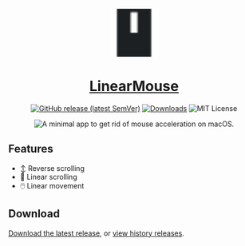 <p align="center">
  <a href="https://linearmouse.lujjjh.com/">
    <img src="/docs/favicon.svg" width="96" height="96" />
    <h1 align="center">LinearMouse</h1>
  </a>
</p>

<p align="center">
  <a href="https://github.com/lujjjh/LinearMouse/releases/latest"><img alt="GitHub release (latest SemVer)" src="https://img.shields.io/github/v/release/lujjjh/LinearMouse?sort=semver&style=for-the-badge"></a>
  <a href="https://github.com/lujjjh/LinearMouse/releases/latest/download/LinearMouse.dmg"><img src="https://img.shields.io/github/downloads/lujjjh/LinearMouse/total?style=for-the-badge" alt="Downloads" /></a>
  <img src="https://img.shields.io/github/license/lujjjh/LinearMouse?style=for-the-badge" alt="MIT License" />
</p>

<p align="center">
  <img src="https://linearmouse.lujjjh.com/preview.png" width="512" height="440" alt="A minimal app to get rid of mouse acceleration on macOS." />
</p>

## Features

- ↕️ Reverse scrolling
- 📜 Linear scrolling
- 🖱️ Linear movement

## Download

[Download the latest release](https://github.com/lujjjh/LinearMouse/releases/latest/download/LinearMouse.dmg), or [view history releases](https://github.com/lujjjh/LinearMouse/releases).

